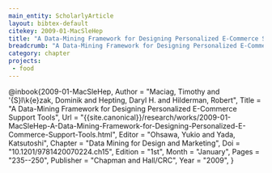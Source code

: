 ```yaml
---
main_entity: ScholarlyArticle
layout: bibtex-default
citekey: 2009-01-MacSleHep
title: "A Data-Mining Framework for Designing Personalized E-Commerce Support Tools (2009)"
breadcrumb: "A Data-Mining Framework for Designing Personalized E-Commerce Support Tools (2009)"
category: chapter
projects:
 - food
---
```

@inbook{2009-01-MacSleHep,
	Author =  "Maciag, Timothy and \'{S}l\k{e}zak, Dominik and Hepting, Daryl H. and Hilderman, Robert",
	Title =  "A Data-Mining Framework for Designing Personalized E-Commerce Support Tools",
	Url = \"{{site.canonical}}/research/works/2009-01-MacSleHep-A-Data-Mining-Framework-for-Designing-Personalized-E-Commerce-Support-Tools.html\",
	Editor =  "Ohsawa, Yukio and Yada, Katsutoshi",
	Chapter =  "Data Mining for Design and Marketing",
	Doi =  "10.1201/9781420070224.ch15",
	Edition =  "1st",
	Month =  "January",
	Pages =  "235--250",
	Publisher =  "Chapman and Hall/CRC",
	Year =  "2009",
}
